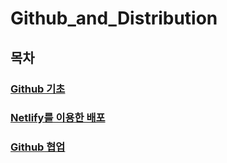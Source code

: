 # Github_and_Distribution

## **목차**
### [Github 기초](https://github.com/4923/Github_and_Distribution/blob/master/Github%20%EA%B8%B0%EC%B4%88.md)
### [Netlify를 이용한 배포](https://github.com/4923/Github_and_Distribution/blob/master/Netlify%EB%A5%BC%20%EC%9D%B4%EC%9A%A9%ED%95%9C%20%EB%B0%B0%ED%8F%AC.md)
### [Github 협업](https://github.com/4923/Github_and_Distribution/blob/master/Github%20%ED%98%91%EC%97%85.md)